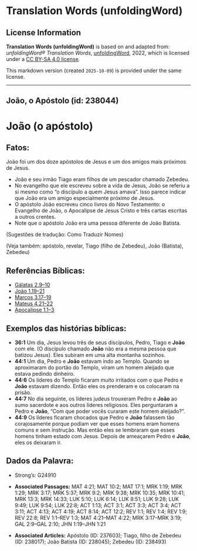 # Translation Words (unfoldingWord)

## License Information

**Translation Words (unfoldingWord)** is based on and adapted from: _unfoldingWord® Translation Words_, [unfoldingWord](https://unfoldingword.org/utw), 2022, which is licensed under a [CC BY-SA 4.0 license](https://creativecommons.org/licenses/by-sa/4.0/legalcode.en).

This markdown version (created `2025-10-09`) is provided under the same license.



--------------------------------

## João, o Apóstolo (id: 238044)

João (o apóstolo)
=================

Fatos:
------

João foi um dos doze apóstolos de Jesus e um dos amigos mais próximos de Jesus.

* João e seu irmão Tiago eram filhos de um pescador chamado Zebedeu.
* No evangelho que ele escreveu sobre a vida de Jesus, João se referiu a si mesmo como “o discípulo a quem Jesus amava”. Isso parece indicar que João era um amigo especialmente próximo de Jesus.
* O apóstolo João escreveu cinco livros do Novo Testamento: o Evangelho de João, o Apocalipse de Jesus Cristo e três cartas escritas a outros crentes.
* Note que o apóstolo João era uma pessoa diferente de João Batista.

(Sugestões de tradução: Como Traduzir Nomes)

(Veja também: apóstolo, revelar, Tiago (filho de Zebedeu), João (Batista), Zebedeu)

Referências Bíblicas:
---------------------

* [Gálatas 2\.9–10](https://ref.ly/Gal2:9-Gal2:10)
* [João 1\.19–21](https://ref.ly/John1:19-John1:21)
* [Marcos 3\.17–19](https://ref.ly/Mark3:17-Mark3:19)
* [Mateus 4\.21–22](https://ref.ly/Matt4:21-Matt4:22)
* [Apocalipse 1\.1–3](https://ref.ly/Rev1:1-Rev1:3)

Exemplos das histórias bíblicas:
--------------------------------

* **36:1** Um dia, Jesus levou três de seus discípulos, Pedro, Tiago e **João** com ele. (O discípulo chamado **João** não era a mesma pessoa que batizou Jesus). Eles subiram em uma alta montanha sozinhos.
* **44:1** Um dia, Pedro e **João** estavam indo ao Templo. Quando se aproximaram do portão do Templo, viram um homem aleijado que estava pedindo dinheiro.
* **44:6** Os líderes do Templo ficaram muito irritados com o que Pedro e **João** estavam dizendo. Então eles os prenderam e os colocaram na prisão.
* **44:7** No dia seguinte, os líderes judeus trouxeram Pedro e **João** ao sumo sacerdote e aos outros líderes religiosos. Eles perguntaram a Pedro e **João**, “Com que poder vocês curaram este homem aleijado?”.
* **44:9** Os líderes ficaram chocados que Pedro e **João** falassem tão corajosamente porque podiam ver que esses homens eram homens comuns e sem instrução. Mas então eles se lembraram que esses homens tinham estado com Jesus. Depois de ameaçarem Pedro e **João**, eles os deixaram ir.

Dados da Palavra:
-----------------

* Strong’s: G24910

* **Associated Passages:** MAT 4:21; MAT 10:2; MAT 17:1; MRK 1:19; MRK 1:29; MRK 3:17; MRK 5:37; MRK 9:2; MRK 9:38; MRK 10:35; MRK 10:41; MRK 13:3; MRK 14:33; LUK 5:10; LUK 6:14; LUK 8:51; LUK 9:28; LUK 9:49; LUK 9:54; LUK 22:8; ACT 1:13; ACT 3:1; ACT 3:3; ACT 3:4; ACT 3:11; ACT 4:13; ACT 4:19; ACT 8:14; ACT 12:2; REV 1:1; REV 1:4; REV 1:9; REV 22:8; REV 1:1–REV 1:3; MAT 4:21–MAT 4:22; MRK 3:17–MRK 3:19; GAL 2:9–GAL 2:10; JHN 1:19–JHN 1:21
* **Associated Articles:** Apóstolo (ID: 237603); Tiago, filho de Zebedeu (ID: 238017); João Batista (ID: 238045); Zebedeu (ID: 238493)

